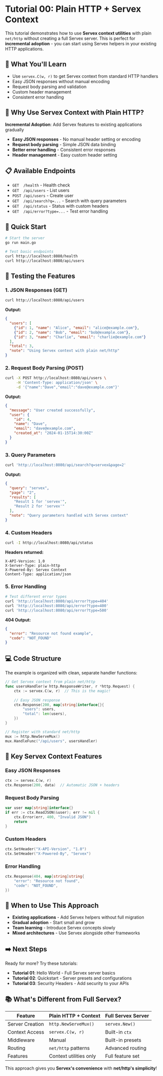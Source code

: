 # Tutorial 00: Plain HTTP + Servex Context

This tutorial demonstrates how to use **Servex context utilities** with plain `net/http` without creating a full Servex server. This is perfect for **incremental adoption** - you can start using Servex helpers in your existing HTTP applications.

## 🎯 What You'll Learn

- Use `servex.C(w, r)` to get Servex context from standard HTTP handlers
- Easy JSON responses without manual encoding
- Request body parsing and validation
- Custom header management
- Consistent error handling

## 🚀 Why Use Servex Context with Plain HTTP?

**Incremental Adoption**: Add Servex features to existing applications gradually
- **Easy JSON responses** - No manual header setting or encoding
- **Request body parsing** - Simple JSON data binding
- **Better error handling** - Consistent error responses
- **Header management** - Easy custom header setting

## 📋 Available Endpoints

- `GET  /health` - Health check
- `GET  /api/users` - List users
- `POST /api/users` - Create user
- `GET  /api/search?q=...` - Search with query parameters
- `GET  /api/status` - Status with custom headers
- `GET  /api/error?type=...` - Test error handling

## 🏃 Quick Start

```bash
# Start the server
go run main.go

# Test basic endpoints
curl http://localhost:8080/health
curl http://localhost:8080/api/users
```

## 🧪 Testing the Features

### 1. JSON Responses (GET)
```bash
curl http://localhost:8080/api/users
```

**Output:**
```json
{
  "users": [
    {"id": 1, "name": "Alice", "email": "alice@example.com"},
    {"id": 2, "name": "Bob", "email": "bob@example.com"},
    {"id": 3, "name": "Charlie", "email": "charlie@example.com"}
  ],
  "total": 3,
  "note": "Using Servex context with plain net/http"
}
```

### 2. Request Body Parsing (POST)
```bash
curl -X POST http://localhost:8080/api/users \
     -H 'Content-Type: application/json' \
     -d '{"name":"Dave","email":"dave@example.com"}'
```

**Output:**
```json
{
  "message": "User created successfully",
  "user": {
    "id": 4,
    "name": "Dave",
    "email": "dave@example.com",
    "created_at": "2024-01-15T14:30:00Z"
  }
}
```

### 3. Query Parameters
```bash
curl 'http://localhost:8080/api/search?q=servex&page=2'
```

**Output:**
```json
{
  "query": "servex",
  "page": "2",
  "results": [
    "Result 1 for 'servex'",
    "Result 2 for 'servex'"
  ],
  "note": "Query parameters handled with Servex context"
}
```

### 4. Custom Headers
```bash
curl -I http://localhost:8080/api/status
```

**Headers returned:**
```
X-API-Version: 1.0
X-Server-Type: plain-http
X-Powered-By: Servex Context
Content-Type: application/json
```

### 5. Error Handling
```bash
# Test different error types
curl 'http://localhost:8080/api/error?type=404'
curl 'http://localhost:8080/api/error?type=400'
curl 'http://localhost:8080/api/error?type=500'
```

**404 Output:**
```json
{
  "error": "Resource not found example",
  "code": "NOT_FOUND"
}
```

## 💻 Code Structure

The example is organized with clean, separate handler functions:

```go
// Get Servex context from plain net/http
func usersHandler(w http.ResponseWriter, r *http.Request) {
    ctx := servex.C(w, r)  // This is the magic!
    
    // Easy JSON response
    ctx.Response(200, map[string]interface{}{
        "users": users,
        "total": len(users),
    })
}

// Register with standard net/http
mux := http.NewServeMux()
mux.HandleFunc("/api/users", usersHandler)
```

## 🔑 Key Servex Context Features

### Easy JSON Responses
```go
ctx := servex.C(w, r)
ctx.Response(200, data)  // Automatic JSON + headers
```

### Request Body Parsing
```go
var user map[string]interface{}
if err := ctx.ReadJSON(&user); err != nil {
    ctx.Error(err, 400, "Invalid JSON")
    return
}
```

### Custom Headers
```go
ctx.SetHeader("X-API-Version", "1.0")
ctx.SetHeader("X-Powered-By", "Servex")
```

### Error Handling
```go
ctx.Response(404, map[string]string{
    "error": "Resource not found",
    "code": "NOT_FOUND",
})
```

## 🎯 When to Use This Approach

- **Existing applications** - Add Servex helpers without full migration
- **Gradual adoption** - Start small and grow
- **Team learning** - Introduce Servex concepts slowly
- **Mixed architectures** - Use Servex alongside other frameworks

## ➡️ Next Steps

Ready for more? Try these tutorials:
- **Tutorial 01**: Hello World - Full Servex server basics
- **Tutorial 02**: Quickstart - Server presets and configurations
- **Tutorial 03**: Security Headers - Add security to your APIs

## 📚 What's Different from Full Servex?

| Feature | Plain HTTP + Context | Full Servex Server |
|---------|---------------------|-------------------|
| Server Creation | `http.NewServeMux()` | `servex.New()` |
| Context Access | `servex.C(w, r)` | Built-in `ctx` |
| Middleware | Manual | Built-in presets |
| Routing | `net/http` patterns | Advanced routing |
| Features | Context utilities only | Full feature set |

This approach gives you **Servex's convenience** with **net/http's simplicity**! 